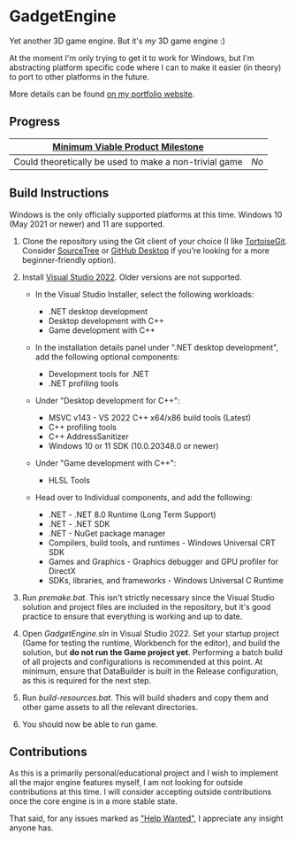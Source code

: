 # GadgetEngine

Yet another 3D game engine. But it's *my* 3D game engine :)

At the moment I'm only trying to get it to work for Windows, but I'm abstracting platform specific code where I can to make it easier (in theory) to port to other platforms in the future.

More details can be found [on my portfolio website](https://gamesbycarter.wordpress.com/2022/06/22/gadget-engine-c/).

Progress
---
| [Minimum Viable Product Milestone](https://github.com/ShikenNuggets/GadgetEngine/milestone/1) |  |
|-------------------------------------------------------------|--|
| Could theoretically be used to make a non-trivial game | *No* |

Build Instructions
---
Windows is the only officially supported platforms at this time. Windows 10 (May 2021 or newer) and 11 are supported.
1. Clone the repository using the Git client of your choice (I like [TortoiseGit](https://tortoisegit.org/). Consider [SourceTree](https://www.sourcetreeapp.com/) or [GitHub Desktop](https://desktop.github.com/) if you're looking for a more beginner-friendly option).

2. Install [Visual Studio 2022](https://visualstudio.microsoft.com/downloads/). Older versions are not supported.
   * In the Visual Studio Installer, select the following workloads:
     * .NET desktop development
     * Desktop development with C++
     * Game development with C++
   * In the installation details panel under ".NET desktop development", add the following optional components:
       * Development tools for .NET
       * .NET profiling tools
   * Under "Desktop development for C++":
       * MSVC v143 - VS 2022 C++ x64/x86 build tools (Latest)
       * C++ profiling tools
       * C++ AddressSanitizer
       * Windows 10 or 11 SDK (10.0.20348.0 or newer)
   * Under "Game development with C++":
       * HLSL Tools
    
   * Head over to Individual components, and add the following:
       * .NET - .NET 8.0 Runtime (Long Term Support)
       * .NET - .NET SDK
       * .NET - NuGet package manager
       * Compilers, build tools, and runtimes - Windows Universal CRT SDK
       * Games and Graphics - Graphics debugger and GPU profiler for DirectX
       * SDKs, libraries, and frameworks - Windows Universal C Runtime

3. Run _premake.bat_. This isn't strictly necessary since the Visual Studio solution and project files are included in the repository, but it's good practice to ensure that everything is working and up to date.
4. Open _GadgetEngine.sln_ in Visual Studio 2022. Set your startup project (Game for testing the runtime, Workbench for the editor), and build the solution, but **do not run the Game project yet**. Performing a batch build of all projects and configurations is recommended at this point. At minimum, ensure that DataBuilder is built in the Release configuration, as this is required for the next step.
5. Run _build-resources.bat_. This will build shaders and copy them and other game assets to all the relevant directories.
6. You should now be able to run game.

Contributions
---
As this is a primarily personal/educational project and I wish to implement all the major engine features myself, I am not looking for outside contributions at this time. I will consider accepting outside contributions once the core engine is in a more stable state.

That said, for any issues marked as ["Help Wanted"](https://github.com/ShikenNuggets/GadgetEngine/issues?q=is%3Aopen+is%3Aissue+label%3A%22Help+Wanted%22), I appreciate any insight anyone has.
